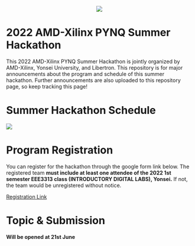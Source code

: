 <p align="center">
<img src ="https://user-images.githubusercontent.com/106140175/169968139-907a4f9f-9527-4024-ba87-64065eb328c1.JPG">
</p>
<p align = "center">

# 2022 AMD-Xilinx PYNQ Summer Hackathon
This 2022 AMD-Xilinx PYNQ Summer Hackathon is jointly organized by AMD-Xilinx, Yonsei University, and Libertron. This repository is for major announcements about the program and schedule of this summer hackathon. Further announcements are also uploaded to this repository page, so keep tracking this page!

# Summer Hackathon Schedule

![](https://github.com/AMD-Xilinx-PYNQ-Summer-Hackathon-2022/Hackerton_Notice/blob/f52b10e7422145edda3a3c65dffeb4ab3ed0cfec/figures/hackathon_schedule.png?raw=true)

# Program Registration

You can register for the hackathon through the google form link below. The registered team **must include at least one attendee of the 2022 1st semester EEE3313 class (INTRODUCTORY DIGITAL LABS), Yonsei.** If not, the team would be unregistered without notice.

[Registration Link](https://forms.gle/j7rXaqi4ciLLeEd89)

# Topic & Submission 

**Will be opened at 21st June**

